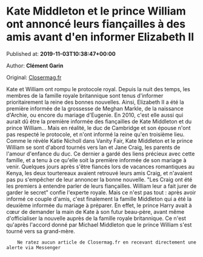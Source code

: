 
# Kate Middleton et le prince William ont annoncé leurs fiançailles à des amis avant d'en informer Elizabeth II

Published at: **2019-11-03T10:38:47+00:00**

Author: **Clément Garin**

Original: [Closermag.fr](https://www.closermag.fr/royautes/kate-et-william-ont-annonce-leurs-fiancailles-a-des-amis-avant-d-en-informer-la-1043587)

Kate et William ont rompu le protocole royal. Depuis la nuit des temps, les membres de la famille royale britannique sont tenus d'informer prioritairement la reine des bonnes nouvelles. Ainsi, Elizabeth II a été la première informée de la grossesse de Meghan Markle, de la naissance d'Archie, ou encore du mariage d'Eugenie. En 2010, c'est elle aussi qui aurait dû être la première informée des fiançailles de Kate Middleton et du prince William... Mais en réalité, le duc de Cambridge et son épouse n'ont pas respecté le protocole, et n'ont informé la reine qu'en troisième lieu.
Comme le révèle Katie Nicholl dans Vanity Fair, Kate Middleton et le prince William se sont d'abord tournés vers Ian et Jane Craig, les parents de l'amour d'enfance du duc. Ce dernier a gardé des liens précieux avec cette famille, et a tenu à ce qu'elle soit la première informée de son mariage à venir. Quelques jours après s'être fiancés lors de vacances romantiques au Kenya, les deux tourtereaux avaient retrouvé leurs amis Craig, et n'avaient pas pu s'empêcher de leur annoncer la bonne nouvelle.
"Les Craig ont été les premiers à entendre parler de leurs fiançailles. William leur a fait jurer de garder le secret" confie l'experte royale. Mais ce n'est pas tout : après avoir informé ce couple d'amis, c'est finalement la famille Middleton qui a été la deuxième informée du mariage à préparer. En effet, le prince Harry avait à cœur de demander la main de Kate à son futur beau-père, avant même d'officialiser la nouvelle auprès de la famille royale britannique. Ce n'est qu'après l'accord donné par Michael Middleton que le prince William s'est tourné vers sa grand-mère.

        Ne ratez aucun article de Closermag.fr en recevant directement une alerte via Messenger
      
